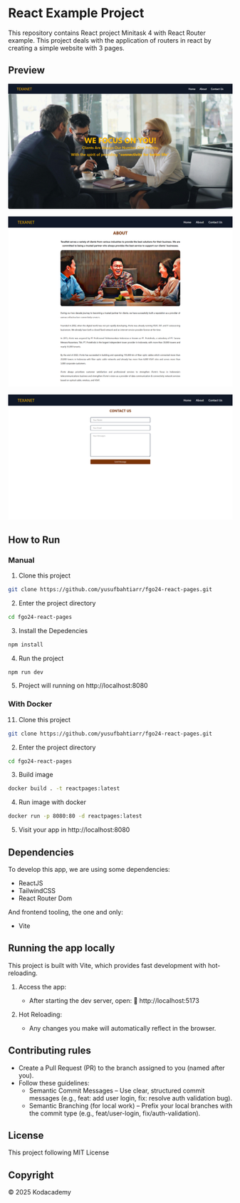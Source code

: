 # React Example Project

This repository contains React project Minitask 4 with React Router example. This project deals with the application of routers in react by creating a simple website with 3 pages.

## Preview

![Preview](./public/home.png)

![Preview](./public/about.png)

![Preview](./public/contact.png)

## How to Run

### Manual

1. Clone this project

```bash
git clone https://github.com/yusufbahtiarr/fgo24-react-pages.git
```

2. Enter the project directory

```bash
cd fgo24-react-pages
```

3. Install the Depedencies

```bash
npm install
```

4. Run the project

```bash
npm run dev
```

5. Project will running on http://localhost:8080

### With Docker

11. Clone this project

```bash
git clone https://github.com/yusufbahtiarr/fgo24-react-pages.git
```

2. Enter the project directory

```bash
cd fgo24-react-pages
```

3. Build image

```bash
docker build . -t reactpages:latest
```

4. Run image with docker

```bash
docker run -p 8080:80 -d reactpages:latest
```

5. Visit your app in http://localhost:8080

## Dependencies

To develop this app, we are using some dependencies:

- ReactJS
- TailwindCSS
- React Router Dom

And frontend tooling, the one and only:

- Vite

## Running the app locally

This project is built with Vite, which provides fast development with hot-reloading.

1. Access the app:

   - After starting the dev server, open:
     🔗 http://localhost:5173

2. Hot Reloading:
   - Any changes you make will automatically reflect in the browser.

## Contributing rules

- Create a Pull Request (PR) to the branch assigned to you (named after you).
- Follow these guidelines:
  - Semantic Commit Messages – Use clear, structured commit messages (e.g., feat: add user login, fix: resolve auth validation bug).
  - Semantic Branching (for local work) – Prefix your local branches with the commit type (e.g., feat/user-login, fix/auth-validation).

## License

This project following MIT License

## Copyright

&copy; 2025 Kodacademy
